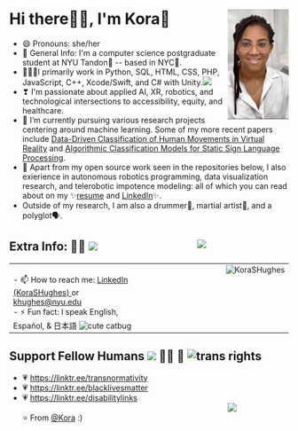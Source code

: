 <!--  hello :3  -->
# Hi there👋🏽, I'm Kora🌸 <img src="https://github.com/KoraSHughes/KoraSHughes/blob/main/heyitsmepng.png" width=110 alt="pic of me :)" align=right>
  - 😄 Pronouns: she/her 
  - 💬 General Info: I'm a computer science postgraduate student at NYU Tandon💜 -- based in NYC🌃.
  - 👩🏽‍💻I primarily work in Python, SQL, HTML, CSS, PHP, JavaScript, C++, Xcode/Swift, and C# with Unity.<img src="https://media.giphy.com/media/WUlplcMpOCEmTGBtBW/giphy.gif" width="30">
  - ❣ I'm passionate about applied AI, XR, robotics, and technological intersections to accessibility, equity, and healthcare.
  - 🔭 I’m currently pursuing various research projects centering around machine learning. Some of my more recent papers include <a href="https://games.jmir.org/2022/1/e27597">Data-Driven Classification of Human Movements in Virtual Reality</a> and <a href="https://www.linkedin.com/posts/korashughes_algorithmic-classification-models-for-sign-activity-7007154391946305536-T1fT?utm_source=share&utm_medium=member_desktop">Algorithmic Classification Models for Static Sign Language Processing</a>.
  - 📝 Apart from my open source work seen in the repositories below, I also exierience in autonomous robotics programming, data visualization research, and telerobotic impotence modeling: all of which you can read about on my ✨<a href="https://docs.google.com/document/d/18UB7Kj1QnymrQ_7jpJONIZEUom4TYSEqk-FB1N519U0/edit?usp=sharing">resume</a> and <a href="https://www.linkedin.com/in/korashughes/">LinkedIn</a>✨.
  - Outside of my research, I am also a drummer🍗, martial artist🥋, and a polyglot🗣️.
  
## Extra Info: 💁🏽 <img src="https://media.giphy.com/media/VgCDAzcKvsR6OM0uWg/giphy.gif" width="50">   <img src="https://media.giphy.com/media/vUUAX04g3fto4/giphy.gif" width=165 align=right>
  <table><tr><td valign="top" width="45.71%">
    <br> - 📫 How to reach me: <a href = "http://linkedin.com/in/korashughes/"> LinkedIn (KoraSHughes) <a/> or <a href="http://malito:khughes@nyu.edu"> khughes@nyu.edu </a></br>
    - ⚡ Fun fact: I speak English, Español, & 日本語 <img src="https://media.giphy.com/media/CL4ugoXsNnEjK/giphy.gif" width=92 alt="cute catbug">
  </td><td valign="top" width="54.29%">
    <img src="https://github-readme-stats.vercel.app/api?username=KoraSHughes&show_icons=true" alt="KoraSHughes" align=right />
  </td></tr></table>

## Support Fellow Humans <img src="https://media.giphy.com/media/LnQjpWaON8nhr21vNW/giphy.gif" width="45"> 🏳️‍🌈 🤎 <img src="https://bloximages.newyork1.vip.townnews.com/breezejmu.org/content/tncms/assets/v3/editorial/a/89/a897b63c-eae7-11e9-a730-3fd6fe949eb0/5d9e64fdccbf2.image.png?resize=1200%2C1200" width=40 alt="trans rights"/>
  - 💗 https://linktr.ee/transnormativity
  - 💗 https://linktr.ee/blacklivesmatter
  - 💗 https://linktr.ee/disabilitylinks
<br><img src="https://media.giphy.com/media/WRZWkySp8IW2AoDC86/giphy.gif" width=110 align=right><br/>
⭐️ From [@Kora](https://github.com/KoraSHughes) :)

